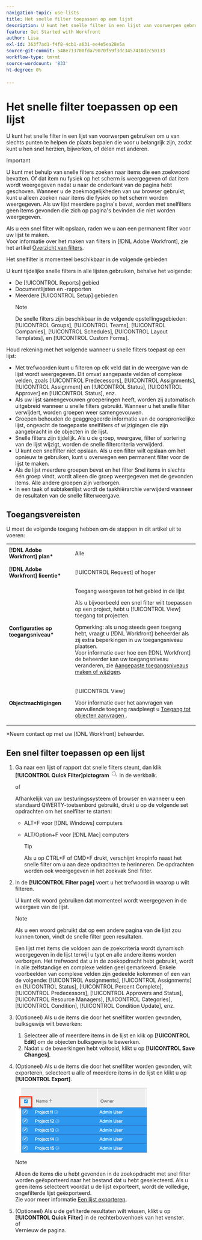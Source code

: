 ```yaml
---
navigation-topic: use-lists
title: Het snelle filter toepassen op een lijst
description: U kunt het snelle filter in een lijst van voorwerpen gebruiken om u van slechts punten te helpen de plaats bepalen die voor u belangrijk zijn, zodat kunt u hen snel herzien, bijwerken, of delen met anderen.
feature: Get Started with Workfront
author: Lisa
exl-id: 363f7ad1-f4f8-4cb1-a631-ee4e5ea28e5a
source-git-commit: 548e713700fda79070f59f3dc3457410d2c50133
workflow-type: tm+mt
source-wordcount: '833'
ht-degree: 0%

---
```


# Het snelle filter toepassen op een lijst

<!--
{{highlighted-preview}}
-->

U kunt het snelle filter in een lijst van voorwerpen gebruiken om u van slechts punten te helpen de plaats bepalen die voor u belangrijk zijn, zodat kunt u hen snel herzien, bijwerken, of delen met anderen.

>[!IMPORTANT]
>
>U kunt met behulp van snelle filters zoeken naar items die een zoekwoord bevatten. Of dat item nu fysiek op het scherm is weergegeven of dat item wordt weergegeven nadat u naar de onderkant van de pagina hebt geschoven. Wanneer u de zoekmogelijkheden van uw browser gebruikt, kunt u alleen zoeken naar items die fysiek op het scherm worden weergegeven. Als uw lijst meerdere pagina&#39;s bevat, worden met snelfilters geen items gevonden die zich op pagina&#39;s bevinden die niet worden weergegeven.

Als u een snel filter wilt opslaan, raden we u aan een permanent filter voor uw lijst te maken.\
Voor informatie over het maken van filters in [!DNL Adobe Workfront], zie het artikel [Overzicht van filters](../../../reports-and-dashboards/reports/reporting-elements/filters-overview.md).

Het snelfilter is momenteel beschikbaar in de volgende gebieden


U kunt tijdelijke snelle filters in alle lijsten gebruiken, behalve het volgende:

* De [!UICONTROL Reports] gebied
* Documentlijsten en -rapporten
* Meerdere [!UICONTROL Setup] gebieden
  >[!NOTE]
  >
  >De snelle filters zijn beschikbaar in de volgende opstellingsgebieden: [!UICONTROL Groups], [!UICONTROL Teams], [!UICONTROL Companies], [!UICONTROL Schedules], [!UICONTROL Layout Templates], en [!UICONTROL Custom Forms].


Houd rekening met het volgende wanneer u snelle filters toepast op een lijst:

* Met trefwoorden kunt u filteren op elk veld dat in de weergave van de lijst wordt weergegeven. Dit omvat aangepaste velden of complexe velden, zoals [!UICONTROL Predecessors], [!UICONTROL Assignments], [!UICONTROL Assignment] en [!UICONTROL Status], [!UICONTROL Approver] en [!UICONTROL Status], enz.
* Als uw lijst samengevouwen groeperingen heeft, worden zij automatisch uitgebreid wanneer u snelle filters gebruikt. Wanneer u het snelle filter verwijdert, worden groepen weer samengevouwen.
* Groepen behouden de geaggregeerde informatie van de oorspronkelijke lijst, ongeacht de toegepaste snelfilters of wijzigingen die zijn aangebracht in de objecten in de lijst.
* Snelle filters zijn tijdelijk. Als u de groep, weergave, filter of sortering van de lijst wijzigt, worden de snelle filtercriteria verwijderd.
* U kunt een snelfilter niet opslaan. Als u een filter wilt opslaan om het opnieuw te gebruiken, kunt u overwegen een permanent filter voor de lijst te maken.
* Als de lijst meerdere groepen bevat en het filter Snel items in slechts één groep vindt, wordt alleen die groep weergegeven met de gevonden items. Alle andere groepen zijn verborgen.
* In een taak of subtakenlijst wordt de taakhiërarchie verwijderd wanneer de resultaten van de snelle filterweergave.

## Toegangsvereisten

U moet de volgende toegang hebben om de stappen in dit artikel uit te voeren:

<table style="table-layout:auto"> 
 <col> 
 <col> 
 <tbody> 
  <tr> 
   <td role="rowheader"><b>[!DNL Adobe Workfront] plan*</b></td> 
   <td> <p>Alle</p> </td> 
  </tr> 
  <tr> 
   <td role="rowheader"><b>[!DNL Adobe Workfront] licentie*</b></td> 
   <td> <p>[!UICONTROL Request] of hoger</p> </td> 
  </tr> 
  <tr> 
   <td role="rowheader"><b>Configuraties op toegangsniveau*</b></td> 
   <td> <p>Toegang weergeven tot het gebied in de lijst</p> <p>Als u bijvoorbeeld een snel filter wilt toepassen op een project, hebt u [!UICONTROL View] toegang tot projecten.</p> <p>Opmerking: als u nog steeds geen toegang hebt, vraagt u [!DNL Workfront] beheerder als zij extra beperkingen in uw toegangsniveau plaatsen.<br>Voor informatie over hoe een [!DNL Workfront] de beheerder kan uw toegangsniveau veranderen, zie <a href="../../../administration-and-setup/add-users/configure-and-grant-access/create-modify-access-levels.md" class="MCXref xref">Aangepaste toegangsniveaus maken of wijzigen</a>.</p> </td> 
  </tr> 
  <tr> 
   <td role="rowheader"><b>Objectmachtigingen</b></td> 
   <td> <p>[!UICONTROL View]</p> <p>Voor informatie over het aanvragen van aanvullende toegang raadpleegt u <a href="../../../workfront-basics/grant-and-request-access-to-objects/request-access.md" class="MCXref xref">Toegang tot objecten aanvragen </a>.</p> </td> 
  </tr> 
 </tbody> 
</table>

&#42;Neem contact op met uw [!DNL Workfront] beheerder.

## Een snel filter toepassen op een lijst

1. Ga naar een lijst of rapport dat snelle filters steunt, dan klik **[!UICONTROL Quick Filter]pictogram** ![](assets/qs-quick-filter-icon.png) in de werkbalk.

   of

   Afhankelijk van uw besturingssysteem of browser en wanneer u een standaard QWERTY-toetsenbord gebruikt, drukt u op de volgende set opdrachten om het snelfilter te starten:

   * ALT+F voor [!DNL Windows] computers
   * ALT/Option+F voor [!DNL Mac] computers

     >[!TIP]
     >
     >Als u op CTRL+F of CMD+F drukt, verschijnt knopinfo naast het snelle filter om u aan deze opdrachten te herinneren. De opdrachten worden ook weergegeven in het zoekvak Snel filter.

1. In de **[!UICONTROL Filter page]** voert u het trefwoord in waarop u wilt filteren.

   U kunt elk woord gebruiken dat momenteel wordt weergegeven in de weergave van de lijst.

   >[!NOTE]
   >
   >Als u een woord gebruikt dat op een andere pagina van de lijst zou kunnen tonen, vindt de snelle filter geen resultaten.

   Een lijst met items die voldoen aan de zoekcriteria wordt dynamisch weergegeven in de lijst terwijl u typt en alle andere items worden verborgen. Het trefwoord dat u in de zoekopdracht hebt gebruikt, wordt in alle zelfstandige en complexe velden geel gemarkeerd. Enkele voorbeelden van complexe velden zijn gedeelde kolommen of een van de volgende: [!UICONTROL Assignments], [!UICONTROL Assignments] en [!UICONTROL Status], [!UICONTROL Percent Complete], [!UICONTROL Predecessors], [!UICONTROL Approvers and Status], [!UICONTROL Resource Managers], [!UICONTROL Categories], [!UICONTROL Condition], [!UICONTROL Condition Update], enz.

1. (Optioneel) Als u de items die door het snelfilter worden gevonden, bulksgewijs wilt bewerken:

   1. Selecteer alle of meerdere items in de lijst en klik op **[!UICONTROL Edit]** om de objecten bulksgewijs te bewerken.
   1. Nadat u de bewerkingen hebt voltooid, klikt u op **[!UICONTROL Save Changes]**.

1. (Optioneel) Als u de items die door het snelfilter worden gevonden, wilt exporteren, selecteert u alle of meerdere items in de lijst en klikt u op **[!UICONTROL Export]**.

   ![select_all_projects_with_highlight__1_.png](assets/select-all-projects-with-highlight--1--350x173.png)

   >[!NOTE]
   >
   >Alleen de items die u hebt gevonden in de zoekopdracht met snel filter worden geëxporteerd naar het bestand dat u hebt geselecteerd. Als u geen items selecteert voordat u de lijst exporteert, wordt de volledige, ongefilterde lijst geëxporteerd.\
   >Zie voor meer informatie [Een lijst exporteren](../../../workfront-basics/navigate-workfront/use-lists/export-lists.md).

1. (Optioneel) Als u de gefilterde resultaten wilt wissen, klikt u op **[!UICONTROL Quick Filter]** in de rechterbovenhoek van het venster.\
   of\
   Vernieuw de pagina.
